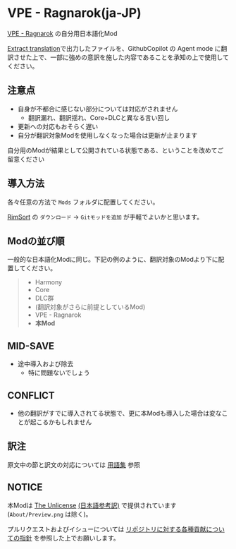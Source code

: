 # VPE - Ragnarok(ja-JP)

[VPE - Ragnarok](https://steamcommunity.com/sharedfiles/filedetails/?id=3585317973) の自分用日本語化Mod

[Extract translation](https://steamcommunity.com/sharedfiles/filedetails/?id=3026452122)で出力したファイルを、GithubCopilot の Agent mode に翻訳させた上で、一部に強めの意訳を施した内容であることを承知の上で使用してください。

## 注意点

* 自身が不都合に感じない部分については対応がされません
  * 翻訳漏れ、翻訳揺れ、Core+DLCと異なる言い回し
* 更新への対応もおそらく遅い
* 自分が翻訳対象Modを使用しなくなった場合は更新が止まります

自分用のModが結果として公開されている状態である、ということを改めてご留意ください

## 導入方法

各々任意の方法で `Mods` フォルダに配置してください。

[RimSort](https://github.com/RimSort/RimSort) の `ダウンロード` → `Gitモッドを追加` が手軽でよいかと思います。

## Modの並び順

一般的な日本語化Modに同じ。下記の例のように、翻訳対象のModより下に配置してください。

> * Harmony
> * Core
> * DLC群
> * (翻訳対象がさらに前提としているMod)
> * VPE - Ragnarok
> * **本Mod**

## MID-SAVE

* 途中導入および除去
  * 特に問題ないでしょう

## CONFLICT

* 他の翻訳がすでに導入されてる状態で、更に本Modも導入した場合は変なことが起こるかもしれません

## 訳注

原文中の節と訳文の対応については [用語集](.github/instructions/glossary.instructions.md) 参照

<!-- 以下、それ以外の特記事項があれば、個別に追記 -->

## NOTICE

本Modは [The Unlicense](LICENSE) [(日本語参考訳)](https://licenses.opensource.jp/Unlicense/Unlicense.html) で提供されています(`About/Preview.png` は除く)。

プルリクエストおよびイシューについては [リポジトリに対する各種貢献についての指針](https://github.com/piet-rian/.github/blob/main/CONTRIBUTING.md) を参照した上でお願いします。
